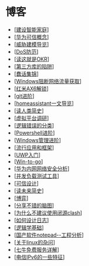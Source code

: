 # 博客

- [[建设智能家庭]]
- [[华为可信概念]]
- [[威胁建模导览]]
- [[DoS防范]]
- [[读这就是OKR]]
- [[第三方库的陷阱]]
- [[蠢话集锦]]
- [[Windows阻断网络流量获取]]
- [[红米AX6解锁]]
- [[git进阶]]
- [[homeassistant一文导览]]
- [[读人类简史]]
- [[虚拟平台调研]]
- [[逻辑错误的分类]]
- [[Powershell进阶]]
- [[Windows管理进阶]]
- [[流行应用和框架]]
- [[UWP入门]]
- [[Win-to-go]]
- [[华为内网网络安全分析]]
- [[并发负载测试工具]]
- [[可信设计]]
- [[读未来简史]]
- [[博弈]]
- [[分享不错的脑图]]
- [[为什么不建议使用闭源clash]]
- [[如何设计日志]]
- [[逻辑学基础]]
- [[国产软件notepad--工程分析]]
- [[关于linux的杂问]]
- [[七牛免费服务详解]]
- [[电信IPv6的一些特征]]

[//begin]: # "Autogenerated link references for markdown compatibility"
[建设智能家庭]: 建设智能家庭.md "建设智能家庭"
[华为可信概念]: 华为可信概念.md "华为可信概念"
[威胁建模导览]: 威胁建模导览.md "威胁建模导览"
[DoS防范]: DoS防范.md "DDoS 防范"
[读这就是OKR]: 读这就是OKR.md "读这就是 OKR"
[第三方库的陷阱]: 第三方库的陷阱.md "第三方库的陷阱"
[蠢话集锦]: 蠢话集锦.md "蠢话集锦"
[Windows阻断网络流量获取]: ../OS/windows/Windows阻断网络流量获取.md "Windows 阻断网络流量获取"
[红米AX6解锁]: 红米AX6解锁.md "红米AX6解锁"
[git进阶]: git进阶.md "git 进阶"
[homeassistant一文导览]: homeassistant一文导览.md "homeassistant 一文导览"
[读人类简史]: 读人类简史.md "读人类简史"
[虚拟平台调研]: 虚拟平台调研.md "虚拟平台调研"
[逻辑错误的分类]: 逻辑错误的分类.md "逻辑错误的分类"
[Powershell进阶]: Powershell进阶.md "Powershell进阶"
[Windows管理进阶]: ../OS/windows/Windows管理进阶.md "Windows管理进阶"
[流行应用和框架]: 流行应用和框架.md "流行应用和框架"
[UWP入门]: UWP入门.md "UWP入门"
[Win-to-go]: ../OS/windows/Win-to-go.md "Windows To Go"
[华为内网网络安全分析]: 华为内网网络安全分析.md "华为内网网络安全分析"
[并发负载测试工具]: 并发负载测试工具.md "并发测试工具--locust"
[可信设计]: 可信设计.md "安全架构与设计原则"
[读未来简史]: 读未来简史.md "读未来简史"
[博弈]: 博弈.md "博弈 996"
[分享不错的脑图]: 分享不错的脑图.md "分享不错的脑图"
[为什么不建议使用闭源clash]: 为什么不建议使用闭源clash.md "为什么不建议使用闭源 clash"
[如何设计日志]: 如何设计日志.md "如何设计日志"
[逻辑学基础]: 逻辑学基础.md "逻辑学基础"
[国产软件notepad--工程分析]: 国产软件notepad--工程分析.md "国产软件 notepad--工程分析"
[关于linux的杂问]: 关于linux的杂问.md "chatgpt 关于 linux 的讲解"
[七牛免费服务详解]: 七牛免费服务详解.md "七牛免费服务详解"
[电信IPv6的一些特征]: 电信IPv6的一些特征.md "电信IPv6的一些特征"
[//end]: # "Autogenerated link references"
